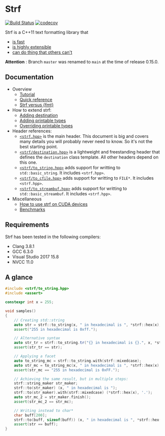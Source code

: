 # Strf

[![Build Status](https://ci.appveyor.com/api/projects/status/github/robhz786/strf?branch=main&svg=true)](https://ci.appveyor.com/project/robhz786/strf/branch/main)
[![codecov](https://codecov.io/gh/robhz786/strf/branch/main/graph/badge.svg?token=d5DIZzYv5O)](https://codecov.io/gh/robhz786/strf)

Strf is a C++11 text formatting library that

* [is fast](http://robhz786.github.io/strf-benchmarks/v0.15.2/results.html)
* [is highly extensible](http://robhz786.github.io/strf/v0.15.2/versus_fmtlib.html#_extensibility)
* [can do thing that others can't](https://robhz786.github.io/strf/v0.15.2/versus_fmtlib.html#_strf)

__Attention__ : Branch `master` was renamed to `main` at the time of release 0.15.0.

## Documentation

* Overview
  * [Tutorial](http://robhz786.github.io/strf/v0.15.2/tutorial.html)
  * [Quick reference](http://robhz786.github.io/strf/v0.15.2/quick_reference.html)
  * [Strf versus {fmt}](http://robhz786.github.io/strf/v0.15.2/versus_fmtlib.html)
* How to extend strf:
  * [Adding destination](http://robhz786.github.io/strf/v0.15.2/howto_add_destination.html)
  * [Adding printable types](http://robhz786.github.io/strf/v0.15.2/howto_add_printable_types.html)
  * [Overriding printable types](http://robhz786.github.io/strf/v0.15.2/howto_override_printable_types.html)
* Header references:
  * [`<strf.hpp>`](http://robhz786.github.io/strf/v0.15.2/strf_hpp.html) is the main header. This document is big and covers many details you will probably never need to know. So it's not the best starting point.
  * [`<strf/destination.hpp>`](http://robhz786.github.io/strf/v0.15.2/destination_hpp.html) is a lightweight and freestanding header that defines the `destination` class template. All other headers depend on this one.
  * [`<strf/to_string.hpp>`](http://robhz786.github.io/strf/v0.15.2/to_string_hpp.html) adds support for writting to `std::basic_string`. It includes `<strf.hpp>`.
  * [`<strf/to_cfile.hpp>`](http://robhz786.github.io/strf/v0.15.2/to_cfile_hpp.html)  adds support for writting to `FILE*`. It includes `<strf.hpp>`.
  * [`<strf/to_streambuf.hpp>`](http://robhz786.github.io/strf/v0.15.2/to_streambuf_hpp.html) adds support for writting to `std::basic_streambuf`. It includes `<strf.hpp>`.
* Miscellaneous
  * [How to use strf on CUDA devices](http://robhz786.github.io/strf/v0.15.2/cuda.html)
  * [Benchmarks](http://robhz786.github.io/strf-benchmarks/v0.15.2/results.html)

## Requirements

Strf has been tested in the following compilers:

* Clang 3.8.1
* GCC 6.3.0
* Visual Studio 2017 15.8
* NVCC 11.0

## A glance

```c++
#include <strf/to_string.hpp>
#include <assert>

constexpr int x = 255;

void samples()
{
    // Creating std::string
    auto str = strf::to_string(x, " in hexadecimal is ", *strf::hex(x), '.');
    assert("255 in hexadecimal is 0xff.");

    // Alternative syntax
    auto str_tr = strf::to_string.tr("{} in hexadecimal is {}.", x, *strf::hex(x));
    assert(str_tr == str);

    // Applying a facet
    auto to_string_mc = strf::to_string.with(strf::mixedcase);
    auto str_mc = to_string_mc(x, " in hexadecimal is ", *strf::hex(x), '.');
    assert(str_mc == "255 in hexadecimal is 0xFF.");

    // Achieving the same result, but in multiple steps:
    strf::string_maker str_maker;
    strf::to(str_maker) (x, " in hexadecimal is ");
    strf::to(str_maker).with(strf::mixedcase) (*strf::hex(x), '.');
    auto str_mc_2 = str_maker.finish();
    assert(str_mc_2 == str_mc);

    // Writing instead to char*
    char buff[200];
    strf::to(buff, sizeof(buff)) (x, " in hexadecimal is ", *strf::hex(x), '.');
    assert(str == buff);
}
```

